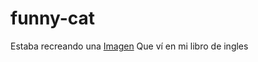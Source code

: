 # funny-cat
Estaba recreando una <a href="https://imgur.com/164olpz">Imagen</a> Que ví en mi libro de ingles
